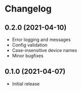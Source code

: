 Changelog
=========

0.2.0 (2021-04-10)
------------------    
   * Error logging and messages
   * Config validation
   * Case-insensitive device names
   * Minor bugfixes
  
0.1.0 (2021-04-07)
------------------
  * Initial release
